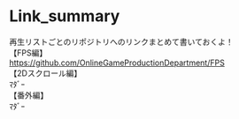# Link_summary
再生リストごとのリポジトリへのリンクまとめて書いておくよ！  
【FPS編】  
https://github.com/OnlineGameProductionDepartment/FPS  
【2Dスクロール編】  
ﾏﾀﾞｰ  
【番外編】  
ﾏﾀﾞｰ  
